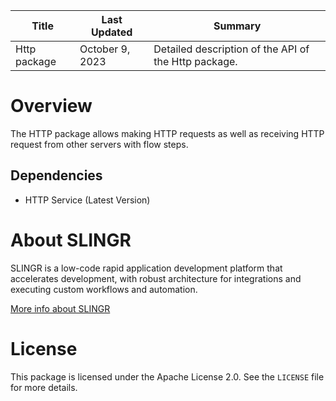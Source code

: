 <table>
    <thead>
    <tr>
        <th>Title</th>
        <th>Last Updated</th>
        <th>Summary</th>
    </tr>
    </thead>
    <tbody>
    <tr>
        <td>Http package</td>
        <td>October 9, 2023</td>
        <td>Detailed description of the API of the Http package.</td>
    </tr>
    </tbody>
</table>

# Overview

The HTTP package allows making HTTP requests as well as receiving HTTP request from other servers with flow steps.


## Dependencies
* HTTP Service (Latest Version)

# About SLINGR

SLINGR is a low-code rapid application development platform that accelerates development, with robust architecture for integrations and executing custom workflows and automation.

[More info about SLINGR](https://slingr.io)

# License

This package is licensed under the Apache License 2.0. See the `LICENSE` file for more details.
